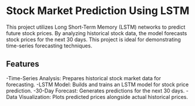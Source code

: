 # Stock Market Prediction Using LSTM
This project utilizes Long Short-Term Memory (LSTM) networks to predict future stock prices. By analyzing historical stock data, the model forecasts stock prices for the next 30 days. This project is ideal for demonstrating time-series forecasting techniques.
## Features
-Time-Series Analysis: Prepares historical stock market data for forecasting.
-LSTM Model: Builds and trains an LSTM model for stock price prediction.
-30-Day Forecast: Generates predictions for the next 30 days.
-Data Visualization: Plots predicted prices alongside actual historical prices.
